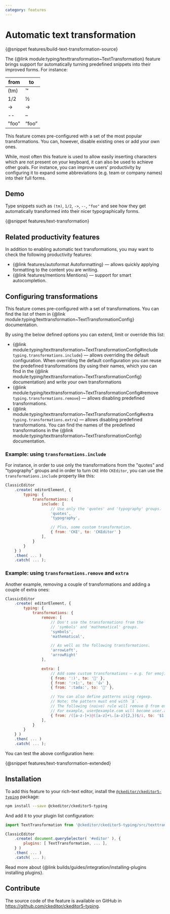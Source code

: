 ```yaml
---
category: features
---
```


# Automatic text transformation

{@snippet features/build-text-transformation-source}

The {@link module:typing/texttransformation~TextTransformation} feature brings support for automatically turning predefined snippets into their improved forms. For instance:

<table style="width: unset">
	<thead>
		<tr>
		<th>from</th>
		<th>to</th>
		</tr>
	</thead>
	<tbody>
		<tr>
			<td>(tm)</td>
			<td>™</td>
		</tr>
		<tr>
			<td>1/2</td>
			<td>½</td>
		</tr>
		<tr>
			<td>-&gt;</td>
			<td>→</td>
		</tr>
		<tr>
			<td>--</td>
			<td>–</td>
		</tr>
		<tr>
			<td>"foo"</td>
			<td>“foo”</td>
		</tr>
	</tbody>
</table>

This feature comes pre-configured with a set of the most popular transformations. You can, however, disable existing ones or add your own ones.

While, most often this feature is used to allow easily inserting characters which are not present on your keyboard, it can also be used to achieve other goals. For instance, you can improve users' productivity by configuring it to expand some abbreviations (e.g. team or company names) into their full forms.

## Demo

Type snippets such as `(tm)`, `1/2`, `->`, `--`, `"foo"` and see how they get automatically transformed into their nicer typographically forms.

{@snippet features/text-transformation}

## Related productivity features

In addition to enabling automatic text transformations, you may want to check the following productivity features:

* {@link features/autoformat Autoformatting} &mdash; allows quickly applying formatting to the content you are writing.
* {@link features/mentions Mentions} &mdash; support for smart autocompletion.

## Configuring transformations

This feature comes pre-configured with a set of transformations. You can find the list of them in {@link module:typing/texttransformation~TextTransformationConfig} documentation.

By using the below defined options you can extend, limit or override this list:

* {@link module:typing/texttransformation~TextTransformationConfig#include `typing.transformations.include`} &mdash; allows overriding the default configuration. When overriding the default configuration you can reuse the predefined transformations (by using their names, which you can find in the {@link module:typing/texttransformation~TextTransformationConfig} documentation) and write your own transformations
* {@link module:typing/texttransformation~TextTransformationConfig#remove `typing.transformations.remove`} &mdash; allows disabling predefined transformations.
* {@link module:typing/texttransformation~TextTransformationConfig#extra `typing.transformations.extra`} &mdash; allows disabling predefined transformations. You can find the names of the predefined transformations in the {@link module:typing/texttransformation~TextTransformationConfig} documentation.

### Example: using `transformations.include`

For instance, in order to use only the transformations from the "quotes" and "typography" groups and in order to turn `CKE` into `CKEditor`, you can use the `transformations.include` property like this:

```js
ClassicEditor
	.create( editorElement, {
		typing: {
			transformations: {
				include: [
					// Use only the 'quotes' and 'typography' groups.
					'quotes',
					'typography',

					// Plus, some custom transformation.
					{ from: 'CKE', to: 'CKEditor' }
				],
			}
		}
	} )
	.then( ... )
	.catch( ... );
```

### Example: using `transformations.remove` and `extra`

Another example, removing a couple of transformations and adding a couple of extra ones:

```js
ClassicEditor
	.create( editorElement, {
		typing: {
			transformations: {
				remove: [
					// Don't use the transformations from the
					// 'symbols' and 'mathematical' groups.
					'symbols',
					'mathematical',

					// As well as the following transformations.
					'arrowLeft',
					'arrowRight'
				],

				extra: [
					// Add some custom transformations – e.g. for emojis.
					{ from: ':)', to: '🙂' },
					{ from: ':+1:', to: '👍' },
					{ from: ':tada:', to: '🎉' },

					// You can also define patterns using regexp.
					// Note: the pattern must end with `$`.
					// The following (naive) rule will remove @ from emails.
					// For example, user@example.com will become user.at.example.com.
					{ from: /([a-z-]+)@([a-z]+\.[a-z]{2,})$/i, to: '$1.at.$2' }
				],
			}
		}
	} )
	.then( ... )
	.catch( ... );
```

You can test the above configuration here:

{@snippet features/text-transformation-extended}

## Installation

To add this feature to your rich-text editor, install the [`@ckeditor/ckeditor5-typing`](https://www.npmjs.com/package/@ckeditor/ckeditor5-typing) package:

```bash
npm install --save @ckeditor/ckeditor5-typing
```

And add it to your plugin list configuration:

```js
import TextTransformation from '@ckeditor/ckeditor5-typing/src/texttransformation';

ClassicEditor
	.create( document.querySelector( '#editor' ), {
		plugins: [ TextTransformation, ... ],
	} )
	.then( ... )
	.catch( ... );
```

<info-box info>
	Read more about {@link builds/guides/integration/installing-plugins installing plugins}.
</info-box>

## Contribute

The source code of the feature is available on GitHub in https://github.com/ckeditor/ckeditor5-typing.
